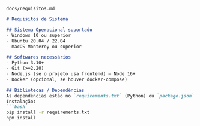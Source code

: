 
`docs/requisitos.md`
```markdown
# Requisitos de Sistema

## Sistema Operacional suportado
- Windows 10 ou superior
- Ubuntu 20.04 / 22.04
- macOS Monterey ou superior

## Softwares necessários
- Python 3.10+
- Git (>=2.20)
- Node.js (se o projeto usa frontend) — Node 16+
- Docker (opcional, se houver docker-compose)

## Bibliotecas / Dependências
As dependências estão no `requirements.txt` (Python) ou `package.json` (Node).
Instalação:
```bash
pip install -r requirements.txt
npm install
